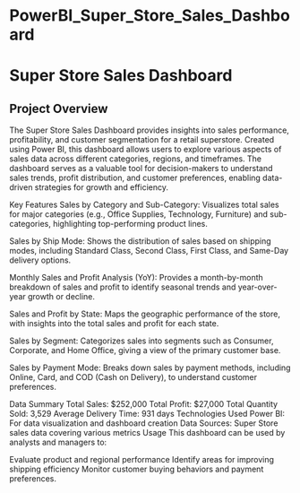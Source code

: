 # PowerBI_Super_Store_Sales_Dashboard

# Super Store Sales Dashboard
## Project Overview
The Super Store Sales Dashboard provides insights into sales performance, profitability, and customer segmentation for a retail superstore. Created using Power BI, this dashboard allows users to explore various aspects of sales data across different categories, regions, and timeframes. The dashboard serves as a valuable tool for decision-makers to understand sales trends, profit distribution, and customer preferences, enabling data-driven strategies for growth and efficiency.

Key Features
Sales by Category and Sub-Category: Visualizes total sales for major categories (e.g., Office Supplies, Technology, Furniture) and sub-categories, highlighting top-performing product lines.

Sales by Ship Mode: Shows the distribution of sales based on shipping modes, including Standard Class, Second Class, First Class, and Same-Day delivery options.

Monthly Sales and Profit Analysis (YoY): Provides a month-by-month breakdown of sales and profit to identify seasonal trends and year-over-year growth or decline.

Sales and Profit by State: Maps the geographic performance of the store, with insights into the total sales and profit for each state.

Sales by Segment: Categorizes sales into segments such as Consumer, Corporate, and Home Office, giving a view of the primary customer base.

Sales by Payment Mode: Breaks down sales by payment methods, including Online, Card, and COD (Cash on Delivery), to understand customer preferences.

Data Summary
Total Sales: $252,000
Total Profit: $27,000
Total Quantity Sold: 3,529
Average Delivery Time: 931 days
Technologies Used
Power BI: For data visualization and dashboard creation
Data Sources: Super Store sales data covering various metrics
Usage
This dashboard can be used by analysts and managers to:

Evaluate product and regional performance
Identify areas for improving shipping efficiency
Monitor customer buying behaviors and payment preferences.

